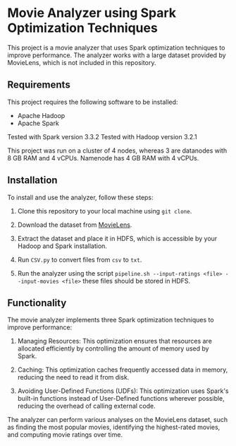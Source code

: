 # Movie Analyzer using Spark Optimization Techniques

This project is a movie analyzer that uses Spark optimization techniques to improve performance. The analyzer works with a large dataset provided by MovieLens, which is not included in this repository.

## Requirements

This project requires the following software to be installed:

- Apache Hadoop
- Apache Spark

Tested with Spark version 3.3.2
Tested with Hadoop version 3.2.1

This project was run on a cluster of 4 nodes, whereas 3 are datanodes with 8 GB RAM and 4 vCPUs. Namenode has 4 GB RAM with 4 vCPUs.

## Installation

To install and use the analyzer, follow these steps:

1. Clone this repository to your local machine using `git clone`.

2. Download the dataset from [MovieLens](https://grouplens.org/datasets/movielens/).

3. Extract the dataset and place it in HDFS, which is accessible by your Hadoop and Spark installation.

4. Run `CSV.py` to convert files from `csv` to `txt`.

6. Run the analyzer using the script `pipeline.sh --input-ratings <file> --input-movies <file>` these files should be stored in HDFS.

## Functionality

The movie analyzer implements three Spark optimization techniques to improve performance:

1. Managing Resources: This optimization ensures that resources are allocated efficiently by controlling the amount of memory used by Spark.

2. Caching: This optimization caches frequently accessed data in memory, reducing the need to read it from disk.

3. Avoiding User-Defined Functions (UDFs): This optimization uses Spark's built-in functions instead of User-Defined functions wherever possible, reducing the overhead of calling external code.

The analyzer can perform various analyses on the MovieLens dataset, such as finding the most popular movies, identifying the highest-rated movies, and computing movie ratings over time.
